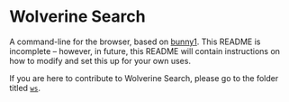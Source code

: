 # Wolverine Search
A command-line for the browser, based on [bunny1](bunny1.org). This README is incomplete – however, in future, this README will contain instructions on how to modify and set this up for your own uses.

If you are here to contribute to Wolverine Search, please go to the folder titled [`ws`](https://github.com/seshrs/wolverine-search/tree/master/ws).
